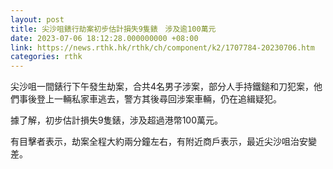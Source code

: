 ```yaml
---
layout: post
title: 尖沙咀錶行劫案初步估計損失9隻錶　涉及逾100萬元
date: 2023-07-06 18:12:28.000000000 +08:00
link: https://news.rthk.hk/rthk/ch/component/k2/1707784-20230706.htm
categories: rthk
---
```


尖沙咀一間錶行下午發生劫案，合共4名男子涉案，部分人手持鐵鎚和刀犯案，他們事後登上一輛私家車逃去，警方其後尋回涉案車輛，仍在追緝疑犯。

據了解，初步估計損失9隻錶，涉及超過港幣100萬元。

有目擊者表示，劫案全程大約兩分鐘左右，有附近商戶表示，最近尖沙咀治安變差。
